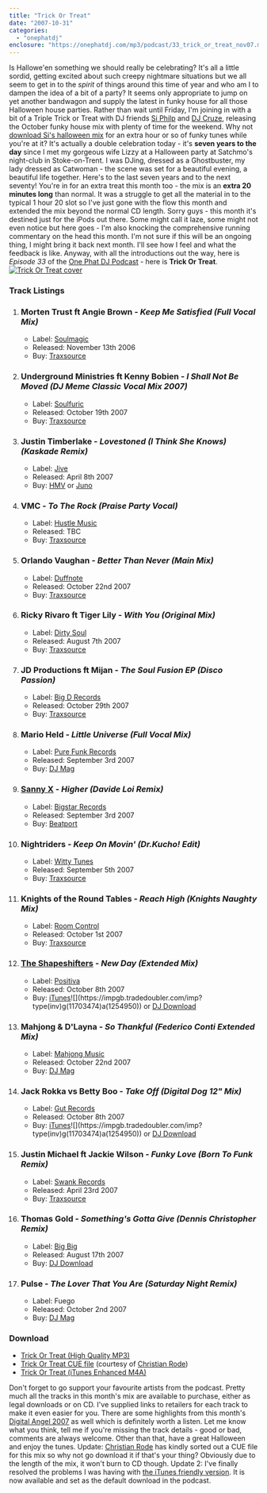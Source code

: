 ```yaml
---
title: "Trick Or Treat"
date: "2007-10-31"
categories: 
  - "onephatdj"
enclosure: "https://onephatdj.com/mp3/podcast/33_trick_or_treat_nov07.m4a 97469703 audio/mpeg "
---
```


Is Hallowe'en something we should really be celebrating? It's all a little sordid, getting excited about such creepy nightmare situations but we all seem to get in to the _spirit_ of things around this time of year and who am I to dampen the idea of a bit of a party? It seems only appropriate to jump on yet another bandwagon and supply the latest in funky house for all those Halloween house parties. Rather than wait until Friday, I'm joining in with a bit of a Triple Trick or Treat with DJ friends [Si Philp](https://www.siphilp.co.uk) and [DJ Cruze](https://www.djcruze.co.uk/), releasing the October funky house mix with plenty of time for the weekend. Why not [download Si's halloween mix](https://podcasts.siphilp.co.uk/2007/10/28/podcast-episode-3-freakishly-funky/) for an extra hour or so of funky tunes while you're at it? It's actually a double celebration today - it's **seven years to the day** since I met my gorgeous wife Lizzy at a Halloween party at Satchmo's night-club in Stoke-on-Trent. I was DJing, dressed as a Ghostbuster, my lady dressed as Catwoman - the scene was set for a beautiful evening, a beautiful life together. Here's to the last seven years and to the next seventy! You're in for an extra treat this month too - the mix is an **extra 20 minutes long** than normal. It was a struggle to get all the material in to the typical 1 hour 20 slot so I've just gone with the flow this month and extended the mix beyond the normal CD length. Sorry guys - this month it's destined just for the iPods out there. Some might call it laze, some might not even notice but here goes - I'm also knocking the comprehensive running commentary on the head this month. I'm not sure if this will be an ongoing thing, I might bring it back next month. I'll see how I feel and what the feedback is like. Anyway, with all the introductions out the way, here is _Episode 33_ of the [One Phat DJ Podcast](https://feeds.feedburner.com/onephatdj) - here is **Trick Or Treat**. [![Trick Or Treat cover](https://farm3.static.flickr.com/2300/1808998312_817cb03b3d.jpg?v=0 "Trick Or Treat cover")](https://www.flickr.com/photos/peelhere/1808998312/)

### Track Listings

1. ### Morten Trust ft Angie Brown - _Keep Me Satisfied (Full Vocal Mix)_
    
    - Label: [Soulmagic](https://www.soulmagic.net/)
    - Released: November 13th 2006
    - Buy: [Traxsource](https://www.traxsource.com/index.php?act=show&fc=tpage&cr=titles&cv=5505)
2. ### Underground Ministries ft Kenny Bobien - _I Shall Not Be Moved (DJ Meme Classic Vocal Mix 2007)_
    
    - Label: [Soulfuric](https://www.soulfuric.com/)
    - Released: October 19th 2007
    - Buy: [Traxsource](https://www.traxsource.com/index.php?act=show&fc=tpage&cr=titles&cv=11361)
3. ### Justin Timberlake - _Lovestoned (I Think She Knows) (Kaskade Remix)_
    
    - Label: [Jive](https://www.jiverecords.com)
    - Released: April 8th 2007
    - Buy: [HMV](https://www.hmv.com/hmvweb/displayProductDetails.do?ctx=93;-1;-1;-1&sku=690352) or [Juno](https://www.juno.co.uk/ppps/products/279248-01.htm)
4. ### VMC - _To The Rock (Praise Party Vocal)_
    
    - Label: [Hustle Music](https://www.hustle-music.co.uk/)
    - Released: TBC
    - Buy: [Traxsource](https://www.traxsource.com/index.php?act=show&fc=tpage&cr=titles&cv=4920)
5. ### Orlando Vaughan - _Better Than Never (Main Mix)_
    
    - Label: [Duffnote](https://www.duffnote.com/)
    - Released: October 22nd 2007
    - Buy: [Traxsource](https://www.traxsource.com/index.php?act=show&fc=tpage&cr=titles&cv=11649)
6. ### Ricky Rivaro ft Tiger Lily - _With You (Original Mix)_
    
    - Label: [Dirty Soul](https://www.dirty-soul.com/)
    - Released: August 7th 2007
    - Buy: [Traxsource](https://www.traxsource.com/index.php?act=show&fc=tpage&cr=titles&cv=11641)
7. ### JD Productions ft Mijan - _The Soul Fusion EP (Disco Passion)_
    
    - Label: [Big D Records](https://www.myspace.com/djjd281)
    - Released: October 29th 2007
    - Buy: [Traxsource](https://www.traxsource.com/index.php?act=show&fc=tpage&cr=titles&cv=11657)
8. ### Mario Held - _Little Universe (Full Vocal Mix)_
    
    - Label: [Pure Funk Records](https://www.alexlee-music.co.uk/labelpages/purefunk.htm)
    - Released: September 3rd 2007
    - Buy: [DJ Mag](https://download.djmag.com/track.php?track_id=50151)
9. ### [Sanny X](https://www.sannyx.com/) - _Higher (Davide Loi Remix)_
    
    - Label: [Bigstar Records](https://www.bigstar-records.com/)
    - Released: September 3rd 2007
    - Buy: [Beatport](https://www.beatport.com/en-US/html/content/release/detail/74412/higher)
10. ### Nightriders - _Keep On Movin' (Dr.Kucho! Edit)_
    
    - Label: [Witty Tunes](https://www.myspace.com/wittytunes)
    - Released: September 5th 2007
    - Buy: [Traxsource](https://www.traxsource.com/index.php?act=show&fc=tpage&cr=titles&cv=10270)
11. ### Knights of the Round Tables - _Reach High (Knights Naughty Mix)_
    
    - Label: [Room Control](https://www.myspace.com/roomcontrol)
    - Released: October 1st 2007
    - Buy: [Traxsource](https://www.traxsource.com/index.php?act=show&fc=tpage&cr=titles&cv=10900)
12. ### [The Shapeshifters](https://www.theshapeshifters.co.uk/) - _New Day (Extended Mix)_
    
    - Label: [Positiva](https://www.positiva.com/)
    - Released: October 8th 2007
    - Buy: [iTunes](https:https://clkuk.tradedoubler.com/click?p(23708)a(1254950)g(11703474)url(https://phobos.apple.com/WebObjects/MZStore.woa/wa/viewAlbum?id=265695435&s=143444))![](https://impgb.tradedoubler.com/imp?type(inv)g(11703474)a(1254950)) or [DJ Download](https://www.djdownload.com/click/Th042iwFhCCZE22rNAa/524)
13. ### Mahjong & D'Layna - _So Thankful (Federico Conti Extended Mix)_
    
    - Label: [Mahjong Music](https://www.mahjongmusic.com/)
    - Released: October 22nd 2007
    - Buy: [DJ Mag](https://download.djmag.com/track.php?track_id=52121)
14. ### Jack Rokka vs Betty Boo - _Take Off (Digital Dog 12" Mix)_
    
    - Label: [Gut Records](https://www.gutrecords.com/)
    - Released: October 8th 2007
    - Buy: [iTunes](https://clkuk.tradedoubler.com/click?p(23708)a(1254950)g(11703474)url(https://phobos.apple.com/WebObjects/MZStore.woa/wa/viewAlbum?id=264009508&s=143444))![](https://impgb.tradedoubler.com/imp?type(inv)g(11703474)a(1254950)) or [DJ Download](https://www.djdownload.com/click/Th042iwFhCCZE22rNAa/525)
15. ### Justin Michael ft Jackie Wilson - _Funky Love (Born To Funk Remix)_
    
    - Label: [Swank Records](https://www.swankrecords.com/)
    - Released: April 23rd 2007
    - Buy: [Traxsource](https://www.traxsource.com/index.php?act=show&fc=tpage&cr=titles&cv=7841)
16. ### Thomas Gold - _Something's Gotta Give (Dennis Christopher Remix)_
    
    - Label: [Big Big](https://www.djdownload.com/click/Th042iwFhCCZE22rNAa/527)
    - Released: August 17th 2007
    - Buy: [DJ Download](https://www.djdownload.com/click/Th042iwFhCCZE22rNAa/526)
17. ### Pulse - _The Lover That You Are (Saturday Night Remix)_
    
    - Label: Fuego
    - Released: October 2nd 2007
    - Buy: [DJ Mag](https://download.djmag.com/track.php?track_id=54025)

### Download

- [Trick Or Treat (High Quality MP3)](https://onephatdj.com/mp3/podcast/33_trick_or_treat_nov07.mp3)
- [Trick Or Treat CUE file](https://onephatdj.com/cue/podcast/33_trick_or_treat_nov07.cue) (courtesy of [Christian Rode](https://funkstille.christian-ro.de/))
- [Trick Or Treat (iTunes Enhanced M4A)](https://onephatdj.com/mp3/podcast/33_trick_or_treat_nov07.m4a)

Don't forget to go support your favourite artists from the podcast. Pretty much all the tracks in this month's mix are available to purchase, either as legal downloads or on CD. I've supplied links to retailers for each track to make it even easier for you. There are some highlights from this month's [Digital Angel 2007](https://www.amazon.com/exec/obidos/ASIN/B000W1NG9O/sjmedia-21) as well which is definitely worth a listen. Let me know what you think, tell me if you're missing the track details - good or bad, comments are always welcome. Other than that, have a great Halloween and enjoy the tunes. Update: [Christian Rode](https://funkstille.christian-ro.de/) has kindly sorted out a CUE file for this mix so why not go download it if that's your thing? Obviously due to the length of the mix, it won't burn to CD though. Update 2: I've finally resolved the problems I was having with [the iTunes friendly version](https://onephatdj.com/mp3/podcast/33_trick_or_treat_nov07.m4a). It is now available and set as the default download in the podcast.

